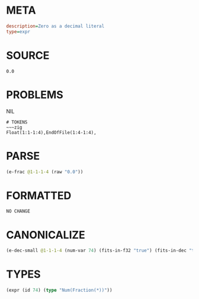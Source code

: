 # META
~~~ini
description=Zero as a decimal literal
type=expr
~~~
# SOURCE
~~~roc
0.0
~~~
# PROBLEMS
NIL

~~~
# TOKENS
~~~zig
Float(1:1-1:4),EndOfFile(1:4-1:4),
~~~
# PARSE
~~~clojure
(e-frac @1-1-1-4 (raw "0.0"))
~~~
# FORMATTED
~~~roc
NO CHANGE
~~~
# CANONICALIZE
~~~clojure
(e-dec-small @1-1-1-4 (num-var 74) (fits-in-f32 "true") (fits-in-dec "true") (numerator "0") (denominator-power-of-ten "1") (value "0.0") (id 74))
~~~
# TYPES
~~~clojure
(expr (id 74) (type "Num(Fraction(*))"))
~~~